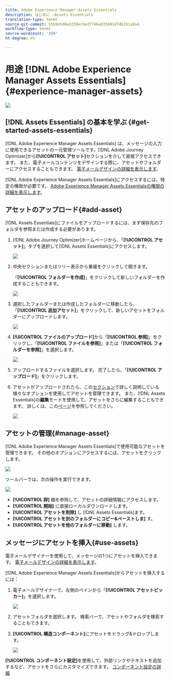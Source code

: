 ```yaml
---
title: Adobe Experience Manager Assets Essentials
description: はじめに —Assets Essentials
translation-type: tm+mt
source-git-commit: 55b9e5d8ed259ec6ed7746e835691d7d6261a8a4
workflow-type: tm+mt
source-wordcount: '359'
ht-degree: 4%

---
```


# 用途 [!DNL Adobe Experience Manager Assets Essentials]  {#experience-manager-assets}

![](assets/do-not-localize/badge.png)

## [!DNL Assets Essentials] の基本を学ぶ {#get-started-assets-essentials}

[!DNL Adobe Experience Manager Assets Essentials] は、メッセージの入力に使用できるアセットの一元管理ツールです。[!DNL Adobe Journey Optimizer]から&#x200B;**[!UICONTROL アセット]**&#x200B;セクションを介して直接アクセスできます。 また、電子メールコンテンツをデザインする際に、アセットやフォルダーにアクセスすることもできます。 [電子メールデザインの詳細を表示します](design-emails.md)。

[!DNL Adobe Experience Manager Assets Essentials]にアクセスするには、特定の権限が必要です。 [Adobe Experience Manager Assets Essentialsの権限の詳細を表示します](permissions.md#assets-permissions)。

## アセットのアップロード{#add-asset}

[!DNL Assets Essentials]にファイルをアップロードするには、まず保存先のフォルダを参照または作成する必要があります。

1. [!DNL Adobe Journey Optimizer]ホームページから、「**[!UICONTROL アセット]**」タブを選択して[!DNL Assets Essentials]にアクセスします。

   ![](assets/media_library_1.png)

1. 中央セクションまたはツリー表示から重複をクリックして開きます。

   「**[!UICONTROL フォルダーを作成]**」をクリックして新しいフォルダーを作成することもできます。

   ![](assets/media_library_8.png)

1. 選択したフォルダーまたは作成したフォルダーに移動したら、「**[!UICONTROL 追加アセット]**」をクリックして、新しいアセットをフォルダーにアップロードします。

   ![](assets/media_library_2.png)

1. **[!UICONTROL ファイルのアップロード]**&#x200B;から「**[!UICONTROL 参照]**」をクリックし、「**[!UICONTROL ファイルを参照]**」または「**[!UICONTROL フォルダーを参照]**」を選択します。

   ![](assets/media_library_3.png)

1. アップロードするファイルを選択します。 完了したら、「**[!UICONTROL アップロード]**」をクリックします。

1. アセットがアップロードされたら、この[セクション](#manage-asset)で詳しく説明している様々なオプションを使用してアセットを管理できます。 また、[!DNL Assets Essentials]の&#x200B;**編集**&#x200B;モードを使用して、アセットをさらに編集することもできます。 詳しくは、この[ページ](#edit-assets)を参照してください。

   ![](assets/media_library_12.png)

## アセットの管理{#manage-asset}

[!DNL Adobe Experience Manager Assets Essentials]で使用可能なアセットを管理できます。 その他のオプションにアクセスするには、アセットをクリックします。

![](assets/media_library_12.png)

ツールバーでは、次の操作を実行できます。

![](assets/media_library_4.png)

* **[!UICONTROL 詳]** 細を参照して、アセットの詳細情報にアクセスします。
* **[!UICONTROL 開始]** に直接ローカルダウンロードします。
* **[!UICONTROL アセットを削除]** し [!DNL Assets Essentials]ます。
* **[!UICONTROL アセットを別のフォルダーにコピー&amp;ペーストしま]** す。
* **[!UICONTROL アセットを他のフォルダーに移動]** します。

## メッセージにアセットを挿入{#use-assets}

電子メールデザイナーを使用して、メッセージの1つにアセットを挿入できます。 [電子メールデザインの詳細を表示します](design-emails.md)。

[!DNL Adobe Experience Manager Assets Essentials]からアセットを挿入するには：

1. 電子メールデザイナーで、左側のペインから「**[!UICONTROL アセットピッカー]**」を選択します。

   ![](assets/media_library_5.png)

1. アセットフォルダを選択します。 検索バーで、アセットやフォルダを検索することもできます。

1. **[!UICONTROL 構造コンポーネント]**&#x200B;にアセットをドラッグ&amp;ドロップします。

   ![](assets/media_library_6.png)

**[!UICONTROL コンポーネント設定]**&#x200B;を使用して、外部リンクやテキストを追加するなど、アセットをさらにカスタマイズできます。 [コンポーネント設定の詳細](content-components.md)

<!--

## Edit and modify assets {#edit-assets}

Your assets can be edited through the **[!UICONTROL Edit mode]** in [!DNL Assets Essentials]. Through this mode, you can crop, resize and rotate your asset. Click the **[!UICONTROL Edit]** button to access the editing mode of your asset.

![](assets/media_library_10.png)

Following actions are available in the toolbar:

![](assets/media_library_11.png)

* **[!UICONTROL Start crop]** to focus on only the content you want in your asset.
* **[!UICONTROL Rotate left]** to rotate your asset counter-clockwise by 90 degrees.
* **[!UICONTROL Rotate right]** to rotate your asset clockwise by 90 degrees.
* **[!UICONTROL Flip vertically]** to vertically mirror your asset.
* **[!UICONTROL Flip horizontally]** to horizontally mirror your asset.
* **[!UICONTROL Launch map]** to insert an image map. For more on this, refer to the [Add image maps](https://experienceleague.adobe.com/docs/experience-manager-65/assets/using/image-maps.html?lang=en#using) documentation.

## Share assets {#share-assets}

When using the Media library, each asset is saved in folders or sub-folders. You can choose to share your folders and which level of access to assign.

For more information on how to share access to your folders, refer to this [page](permissions.md#assets-permissions).

-->
